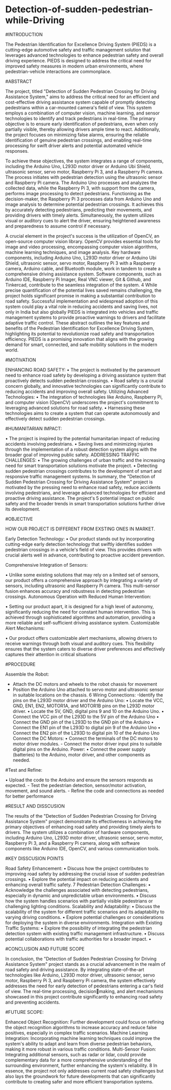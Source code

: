 # Detection-of-sudden-pedestrian-while-Driving


#INTRODUCTION


The Pedestrian Identification for Excellence Driving System (PIEDS) is a cutting-edge automotive 
safety and traffic management solution that leverages advanced technologies to enhance pedestrian 
safety and overall driving experience. PIEDS is designed to address the critical need for improved 
safety measures in modern urban environments, where pedestrian-vehicle interactions are 
commonplace.


#ABSTRACT


The project, titled "Detection of Sudden Pedestrian Crossing for Driving Assistance System," aims 
to address the critical need for an efficient and cost-effective driving assistance system capable of 
promptly detecting pedestrians within a car-mounted camera's field of view. This system employs 
a combination of computer vision, machine learning, and sensor technologies to identify and 
track pedestrians in real-time. The primary objective is to ensure early identification of 
pedestrians, even when only partially visible, thereby allowing drivers ample time to react. 
Additionally, the project focuses on minimizing false alarms, ensuring the reliable identification 
of genuine pedestrian crossings, and enabling real-time processing for swift driver alerts and 
potential automated vehicle responses.

To achieve these objectives, the system integrates a range of components, including the Arduino 
Uno, L293D motor driver or Arduino Ubi Shield, ultrasonic sensor, servo motor, Raspberry Pi 3, 
and a Raspberry Pi camera. The process initiates with pedestrian detection using the ultrasonic 
sensor and Raspberry Pi camera. The Arduino Uno processes and analyzes the collected data, while 
the Raspberry Pi 3, with support from the camera, performs image processing to detect pedestrians. 
Functioning as the decision-maker, the Raspberry Pi 3 processes data from Arduino Uno and image 
analysis to determine potential pedestrian crossings. It achieves this by accurately detecting 
pedestrians, predicting their movements, and providing drivers with timely alerts.
Simultaneously, the system utilizes visual or auditory cues to alert the driver, ensuring heightened 
awareness and preparedness to assume control if necessary.

A crucial element in the project's success is the utilization of OpenCV, an open-source computer 
vision library. OpenCV provides essential tools for image and video processing, encompassing 
computer vision algorithms, machine learning techniques, and image analysis.
Key hardware components, including Arduino Uno, L293D motor driver or Arduino Ubi Shield, 
ultrasonic sensor, servo motor, Raspberry Pi 3 with a Raspberry camera, Arduino cable, and 
Bluetooth module, work in tandem to create a comprehensive driving assistance system. Software 
components, such as Arduino IDE, Raspberry Pi Imager, Real VNC viewer, Git & Github, and 
Tinkercad, contribute to the seamless integration of the system.
4
While precise quantification of the potential lives saved remains challenging, the project holds 
significant promise in making a substantial contribution to road safety. Successful implementation 
and widespread adoption of this system could play a vital role in reducing accidents and saving 
lives, not only in India but also globally
PIEDS is integrated into vehicles and traffic management systems to provide proactive warnings 
to drivers and facilitate adaptive traffic control.
These abstract outlines the key features and benefits of the Pedestrian Identification for Excellence 
Driving System, highlighting its potential to revolutionize road safety and transportation 
efficiency. PIEDS is a promising innovation that aligns with the growing demand for smart, 
connected, and safe mobility solutions in the modern world.


 #MOTIVATION
 
ENHANCING ROAD SAFETY:
• The project is motivated by the paramount need to enhance road safety by developing a 
driving assistance system that proactively detects sudden pedestrian crossings.
• Road safety is a crucial concern globally, and innovative technologies can significantly 
contribute to reducing accidents and improving overall safety.
Utilizing Advanced Technologies:
• The integration of technologies like Arduino, Raspberry Pi, and computer vision (OpenCV) 
underscores the project's commitment to leveraging advanced solutions for road safety.
• Harnessing these technologies aims to create a system that can operate autonomously and 
effectively detect sudden pedestrian crossings.


#HUMANITARIAN IMPACT:

• The project is inspired by the potential humanitarian impact of reducing accidents 
involving pedestrians.
• Saving lives and minimizing injuries through the implementation of a robust detection 
system aligns with the broader goal of improving public safety.
ADDRESSING TRAFFIC CHALLENGES:
• The growing challenges of urban traffic and the increasing need for smart transportation 
solutions motivate the project.
• Detecting sudden pedestrian crossings contributes to the development of smart and 
responsive traffic management systems.
In summary, the "Detection of Sudden Pedestrian Crossing for Driving Assistance System" project 
is motivated by the pressing need to enhance road safety, reduce accidents involving pedestrians, 
and leverage advanced technologies for efficient and proactive driving assistance. The project's 
5
potential impact on public safety and the broader trends in smart transportation solutions further 
drive its development.




#OBJECTIVE


HOW OUR PROJECT IS DIFFERENT FROM EXSTING ONES IN MARKET.

Early Detection Technology:
• Our product stands out by incorporating cutting-edge early detection technology that 
swiftly identifies sudden pedestrian crossings in a vehicle's field of view. This provides 
drivers with crucial alerts well in advance, contributing to proactive accident prevention.

Comprehensive Integration of Sensors:

• Unlike some existing solutions that may rely on a limited set of sensors, our product offers 
a comprehensive approach by integrating a variety of sensors, including ultrasonic and 
Raspberry Pi camera. This multi-sensor fusion enhances accuracy and robustness in 
detecting pedestrian crossings.
Autonomous Operation with Reduced Human Intervention:

• Setting our product apart, it is designed for a high level of autonomy, significantly reducing 
the need for constant human intervention. This is achieved through sophisticated 
algorithms and automation, providing a more reliable and self-sufficient driving assistance 
system.
Customizable Alert Mechanisms:

• Our product offers customizable alert mechanisms, allowing drivers to receive warnings 
through both visual and auditory cues. This flexibility ensures that the system caters to 
diverse driver preferences and effectively captures their attention in critical situations




#PROCEDURE

Assemble the Robot:

- Attach the DC motors and wheels to the robot chassis for movement
- Position the Arduino Uno attached to servo motor and ultrasonic sensor in suitable locations on 
the chassis.
6
Wiring Connections:
-Identify the pins on the L293D motor driver and the Arduino Uno:
• Locate the VCC, GND, EN1, EN2, MOTOR1A, and MOTOR1B pins on the L293D 
motor driver.
• Locate the 5V, GND, digital pins 9 and 10 on the Arduino Uno.
• Connect the VCC pin of the L293D to the 5V pin of the Arduino Uno
• Connect the GND pin of the L293D to the GND pin of the Arduino 
• Connect the EN1 pin of the L293D to digital pin 9 of the Arduino Uno 
• Connect the EN2 pin of the L293D to digital pin 10 of the Arduino Uno 
Connect the DC Motors:
• Connect the terminals of the DC motors to motor driver modules. - Connect the motor 
driver input pins to suitable digital pins on the Arduino.
Power:
• Connect the power supply (batteries) to the Arduino, motor driver, and other components 
as needed.


#Test and Refine:


• Upload the code to the Arduino and ensure the sensors responds as expected. - Test the 
pedestrian detection, sensor/motor activation, movement, and sound alerts. - Refine the 
code and connections as needed for better performance


#RESULT AND DISSCUSION


The results of the "Detection of Sudden Pedestrian Crossing for Driving Assistance System" 
project demonstrate its effectiveness in achieving the primary objectives of enhancing road safety 
and providing timely alerts to drivers. The system utilizes a combination of hardware components, 
including Arduino Uno, L293D motor driver, ultrasonic sensor, servo motor, Raspberry Pi 3, and 
a Raspberry Pi camera, along with software components like Arduino IDE, OpenCV, and various 
communication tools.


#KEY DISSCUSION POINTS

Road Safety Enhancement:
• Discuss how the project contributes to improving road safety by addressing the crucial 
issue of sudden pedestrian crossings.
• Explore the potential impact on reducing accidents and enhancing overall traffic safety.
7
Pedestrian Detection Challenges:
• Acknowledge the challenges associated with detecting pedestrians, especially in dynamic 
and unpredictable urban environments.
• Discuss how the system handles scenarios with partially visible pedestrians or challenging 
lighting conditions.
Scalability and Adaptability:
• Discuss the scalability of the system for different traffic scenarios and its adaptability to 
varying driving conditions.
• Explore potential challenges or considerations for deploying the system in diverse 
environments.
Integration with Existing Traffic Systems:
• Explore the possibility of integrating the pedestrian detection system with existing traffic 
management infrastructure.
• Discuss potential collaborations with traffic authorities for a broader impact.
•



#CONCLUSION AND FUTURE SCOPE



In conclusion, the "Detection of Sudden Pedestrian Crossing for Driving Assistance System" 
project stands as a crucial advancement in the realm of road safety and driving assistance. By 
integrating state-of-the-art technologies like Arduino, L293D motor driver, ultrasonic sensor, servo 
motor, Raspberry Pi 3, and Raspberry Pi camera, the system effectively addresses the need for 
early detection of pedestrians entering a car's field of view. The real-time processing, decisionmaking, and alert mechanisms showcased in this project contribute significantly to enhancing road 
safety and preventing accidents.



#FUTURE SCOPE:


Enhanced Object Recognition: Further development could focus on refining the object 
recognition algorithms to increase accuracy and reduce false positives, especially in complex 
traffic scenarios.
Machine Learning Integration: Incorporating machine learning techniques could improve the 
system's ability to adapt and learn from diverse pedestrian behaviors, making it more robust in 
various traffic conditions.
Multi-Sensor Fusion: Integrating additional sensors, such as radar or lidar, could provide 
complementary data for a more comprehensive understanding of the surrounding environment, 
further enhancing the system's reliability.
8
In essence, the project not only addresses current road safety challenges but also lays the 
groundwork for future developments that can significantly contribute to creating safer and more 
efficient transportation systems.
